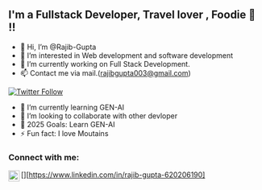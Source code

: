 
## I'm a Fullstack Developer, Travel lover , Foodie 🤣 !!

- 👋 Hi, I’m @Rajib-Gupta
- 👀 I’m interested in Web development and software development
- 🌱 I’m currently working on Full Stack Development.
- 📫 Contact me via mail.(rajibgupta003@gmail.com)

<!---
Rajib-Gupta/Rajib-Gupta is a ✨ special ✨ repository because its `README.md` (this file) appears on your GitHub profile.
You can click the Preview link to take a look at your changes.
--->

[![Twitter Follow](https://img.shields.io/twitter/follow/Rajibgupta6?color=1DA1F2&logo=twitter&style=for-the-badge)](https://twitter.com/Rajibgupta6)


- 🌱 I’m currently learning GEN-AI
- 👯 I’m looking to collaborate with other devloper
- 🥅 2025 Goals: Learn GEN-AI
- ⚡ Fun fact: I love Moutains

### Connect with me:

[<img align="left" alt="Rajib_Gupta | LinkedIn" width="22px" src="https://cdn.jsdelivr.net/npm/simple-icons@v3/icons/linkedin.svg" />][https://www.linkedin.com/in/rajib-gupta-620206190]

<br />

